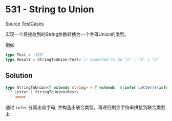# 531 - String to Union

[Source](https://github.com/lybenson/ts-checker/blob/master/src/531-medium-string-to-union/template.ts) [TestCases](https://github.com/lybenson/ts-checker/blob/master/src/531-medium-string-to-union/test-cases.ts)

实现一个将接收到的String参数转换为一个字母Union的类型。

例如

```ts
type Test = '123'
type Result = StringToUnion<Test> // expected to be "1" | "2" | "3"
```

## Solution

```ts
type StringToUnion<T extends string> = T extends `${infer Letter}${infer Rest}`
  ? Letter | StringToUnion<Rest>
  : never
```

通过 `infer` 分离出首字母, 并构造出联合类型，再递归剩余字符串拼接到联合类型上
